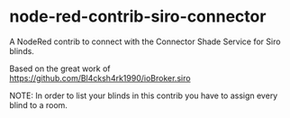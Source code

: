 # node-red-contrib-siro-connector

A NodeRed contrib to connect with the Connector Shade Service for Siro blinds.

Based on the great work of https://github.com/Bl4cksh4rk1990/ioBroker.siro

NOTE: In order to list your blinds in this contrib you have to assign every blind to a room.
